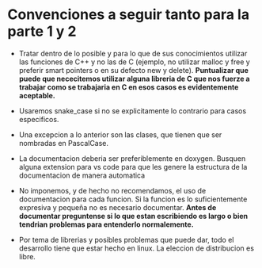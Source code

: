 # Convenciones a seguir tanto para la parte 1 y 2

- Tratar dentro de lo posible y para lo que de sus conocimientos utilizar las funciones de C++ y no las de C (ejemplo, no utilizar malloc y free y preferir smart pointers o en su defecto new y delete). **Puntualizar que puede que nececitemos utilizar alguna libreria de C que nos fuerze a trabajar como se trabajaria en C en esos casos es evidentemente aceptable.**
- Usaremos snake_case si no se explicitamente lo contrario para casos especificos.
- Una excepcion a lo anterior son las clases, que tienen que ser nombradas en PascalCase.
- La documentacion deberia ser preferiblemente en doxygen. Busquen alguna extension para vs code para que les genere la estructura de la documentacion de manera automatica
- No imponemos, y de hecho no recomendamos, el uso de documentacion para cada funcion. Si la funcion es lo suficientemente expresiva y pequeña no es necesario documentar. **Antes de documentar preguntense si lo que estan escribiendo es largo o bien tendrian problemas para entenderlo normalemente.**

- Por tema de librerias y posibles problemas que puede dar, todo el desarrollo tiene que estar hecho en linux. La eleccion de distribucion es libre.